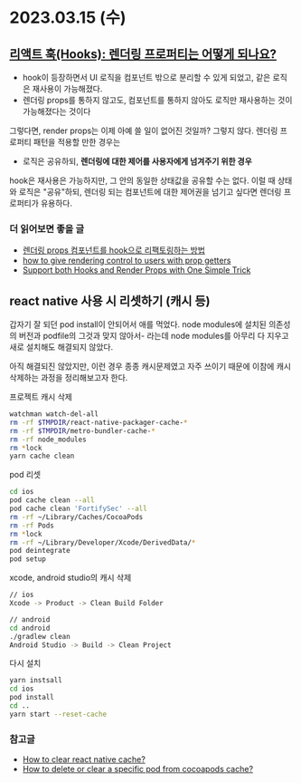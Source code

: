 # 2023.03.15 (수)

## [리액트 훅(Hooks): 렌더링 프로퍼티는 어떻게 되나요?](https://edykim.com/ko/post/react-hooks-whats-going-to-happen-to-render-props/)

- hook이 등장하면서 UI 로직을 컴포넌트 밖으로 분리할 수 있게 되었고, 같은 로직은 재사용이 가능해졌다.
- 렌더링 props를 통하지 않고도, 컴포넌트를 통하지 않아도 로직만 재사용하는 것이 가능해졌다는 것이다

그렇다면, render props는 이제 아예 쓸 일이 없어진 것일까? 그렇지 않다.
렌더링 프로퍼티 패턴을 적용할 만한 경우는

- 로직은 공유하되, **렌더링에 대한 제어를 사용자에게 넘겨주기 위한 경우**

hook은 재사용은 가능하지만, 그 안의 동일한 상태값을 공유할 수는 없다.
이럴 때 상태와 로직은 "공유"하되, 렌더링 되는 컴포넌트에 대한 제어권을 넘기고 싶다면
렌더링 프로퍼티가 유용하다.

### 더 읽어보면 좋을 글

- [렌더링 props 컴포넌트를 hook으로 리팩토링하는 방법](https://www.youtube.com/watch?v=_eVyLVFlSQk&list=PLV5CVI1eNcJgCrPH_e6d57KRUTiDZgs0u)
- [how to give rendering control to users with prop getters](https://kentcdodds.com/blog/how-to-give-rendering-control-to-users-with-prop-getters)
- [Support both Hooks and Render Props with One Simple Trick](https://americanexpress.io/hydra/)

## react native 사용 시 리셋하기 (캐시 등)

갑자기 잘 되던 pod install이 안되어서 애를 먹었다.
node modules에 설치된 의존성의 버전과 podfile의 그것과 맞지 않아서- 라는데
node modules를 아무리 다 지우고 새로 설치해도 해결되지 않았다.

아직 해결되진 않았지만,
이런 경우 종종 캐시문제였고 자주 쓰이기 때문에 이참에 캐시 삭제하는 과정을 정리해보고자 한다.

프로젝트 캐시 삭제

```zsh
watchman watch-del-all
rm -rf $TMPDIR/react-native-packager-cache-*
rm -rf $TMPDIR/metro-bundler-cache-*
rm -rf node_modules
rm *lock
yarn cache clean
```

pod 리셋

```zsh
cd ios
pod cache clean --all
pod cache clean 'FortifySec' --all
rm -rf ~/Library/Caches/CocoaPods
rm -rf Pods
rm *lock
rm -rf ~/Library/Developer/Xcode/DerivedData/*
pod deintegrate
pod setup
```

xcode, android studio의 캐시 삭제

```zsh
// ios
Xcode -> Product -> Clean Build Folder

// android
cd android
./gradlew clean
Android Studio -> Build -> Clean Project
```

다시 설치

```zsh
yarn instsall
cd ios
pod install
cd ..
yarn start --reset-cache
```

### 참고글

- [How to clear react native cache?](https://medium.com/@abhisheknalwaya/how-to-clear-react-native-cache-c435c258834e)
- [How to delete or clear a specific pod from cocoapods cache?](https://stackoverflow.com/questions/46428752/how-to-clear-or-clean-specific-pod-from-the-local-cocoapods-cache)
